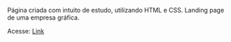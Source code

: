 Página criada com intuito de estudo, utilizando HTML e CSS. Landing page de uma empresa gráfica.

Acesse: <a href=https://matheeusgomes.github.io/ploteng/>Link</a>
